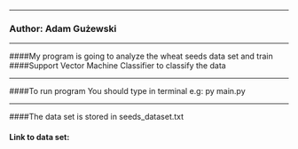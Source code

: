 ****************************************************************************************

### Author: Adam Gużewski
****************************************************************************************

####My program is going to analyze the wheat seeds data set and train
####Support Vector Machine Classifier to classify the data
****************************************************************************************

####To run program You should type in terminal e.g: py main.py
****************************************************************************************
####The data set is stored in seeds_dataset.txt
#### Link to data set: 